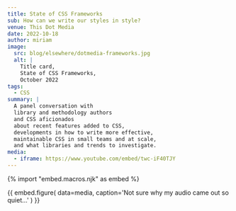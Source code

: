 ```yaml
---
title: State of CSS Frameworks
sub: How can we write our styles in style?
venue: This Dot Media
date: 2022-10-18
author: miriam
image:
  src: blog/elsewhere/dotmedia-frameworks.jpg
  alt: |
    Title card,
    State of CSS Frameworks,
    October 2022
tags:
  - CSS
summary: |
  A panel conversation with
  library and methodology authors
  and CSS aficionados
  about recent features added to CSS,
  developments in how to write more effective,
  maintainable CSS in small teams and at scale,
  and what libraries and trends to investigate.
media:
  - iframe: https://www.youtube.com/embed/twc-iF40TJY
---
```


{% import "embed.macros.njk" as embed %}

{{ embed.figure(
  data=media,
  caption='Not sure why my audio came out so quiet…'
) }}
